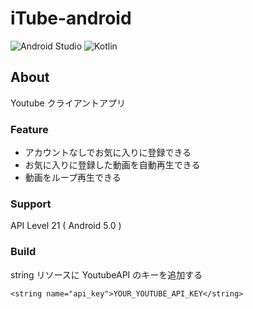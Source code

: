# iTube-android

![Android Studio](https://img.shields.io/badge/Android%20Studio-3.6%20Canary11-green.svg)
![Kotlin](https://img.shields.io/badge/kotlin-1.3.50-yellow.svg)

## About  
Youtube クライアントアプリ  

### Feature  
* アカウントなしでお気に入りに登録できる  
* お気に入りに登録した動画を自動再生できる  
* 動画をループ再生できる  

### Support  
API Level 21 ( Android 5.0 )

### Build  
string リソースに YoutubeAPI のキーを追加する  

```
<string name="api_key">YOUR_YOUTUBE_API_KEY</string>
```
